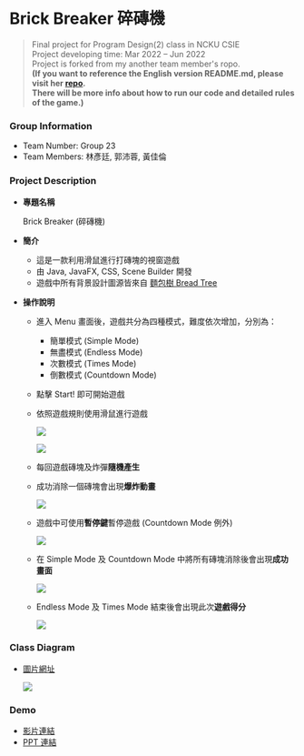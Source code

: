 Brick Breaker 碎磚機
===

> Final project for Program Design(2) class in NCKU CSIE  
> Project developing time: Mar 2022 – Jun 2022  
> Project is forked from my another team member's ropo.  
    **(If you want to reference the English version README.md, please visit her [repo](https://github.com/Hlunlun/Brick-Breaker).  
    There will be more info about how to run our code and detailed rules of the game.)**

### Group Information
* Team Number: Group 23
* Team Members: 林彥廷, 郭沛蓉, 黃佳倫

### Project Description
* **專題名稱**  

    Brick Breaker (碎磚機)

* **簡介**
    * 這是一款利用滑鼠進行打磚塊的視窗遊戲
    * 由 Java, JavaFX, CSS, Scene Builder 開發
    * 遊戲中所有背景設計圖源皆來自 [麵包樹 Bread Tree](https://breadtree.art/wallpapers)

* **操作說明**
    * 進入 Menu 畫面後，遊戲共分為四種模式，難度依次增加，分別為：  
        * 簡單模式 (Simple Mode)
        * 無盡模式 (Endless Mode)
        * 次數模式 (Times Mode)
        * 倒數模式 (Countdown Mode)

    * 點擊 Start! 即可開始遊戲  

    * 依照遊戲規則使用滑鼠進行遊戲  

        ![](https://imgur.com/oNo9cAv.png)

        ![](https://imgur.com/n81aPjv.png)

    * 每回遊戲磚塊及炸彈**隨機產生**

    * 成功消除一個磚塊會出現**爆炸動畫**

        ![](https://imgur.com/MzGWwME.png)

    * 遊戲中可使用**暫停鍵**暫停遊戲  (Countdown Mode 例外)

        ![](https://imgur.com/IWZozgw.png)

    * 在 Simple Mode 及 Countdown Mode 中將所有磚塊消除後會出現**成功畫面**

        ![](https://imgur.com/AB6kIWk.png)

    * Endless Mode 及 Times Mode 結束後會出現此次**遊戲得分**

        ![](https://imgur.com/a3x69FD.png)

### Class Diagram
* [圖片網址](https://drive.google.com/file/d/1nZwDxmi31LlCk2jnq5P27p17Vk3Hlold/view?usp=drive_link)

    ![](https://imgur.com/zo9GhjK.jpg)

### Demo
* [影片連結](https://youtu.be/EGLdm-RJlg0)
* [PPT 連結](https://drive.google.com/file/d/1LYi7pKOdgUxs8zqufqjAUUV4samdQbJa/view?usp=sharing)
